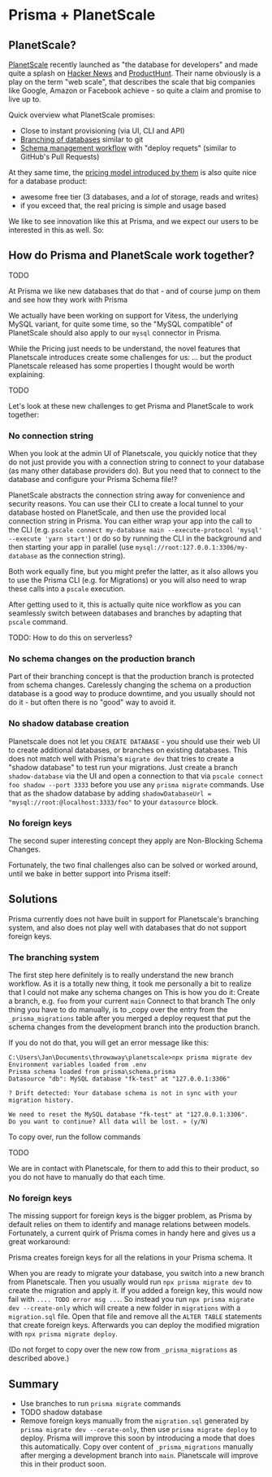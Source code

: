 # Prisma + PlanetScale

## PlanetScale?

[PlanetScale](https://planetscale.com) recently launched as "the database for developers" and made quite a splash on [Hacker News](https://news.ycombinator.com/item?id=27197873) and [ProductHunt](https://www.producthunt.com/posts/planetscale). Their name obviously is a play on the term "web scale", that describes the scale that big companies like Google, Amazon or Facebook achieve - so quite a claim and promise to live up to.

Quick overview what PlanetScale promises:

- Close to instant provisioning (via UI, CLI and API)
- [Branching of databases](https://docs.planetscale.com/concepts/branching) similar to git
- [Schema management workflow](https://docs.planetscale.com/concepts/nonblocking-schema-changes)  with "deploy requets" (similar to GitHub's Pull Requests)

At they same time, the [pricing model introduced by them](https://www.planetscale.com/pricing) is also quite nice for a database product:

- awesome free tier (3 databases, and a _lot_ of storage, reads and writes)
- if you exceed that, the real pricing is simple and usage based

We like to see innovation like this at Prisma, and we expect our users to be interested in this as well. So:

## How do Prisma and PlanetScale work together?

TODO

At Prisma we like new databases that do that - and of course jump on them and see how they work with Prisma

We actually have been working on support for Vitess, the underlying MySQL variant, for quite some time, so the "MySQL compatible" of PlanetScale should also apply to our `mysql` connector in Prisma.

While the Pricing just needs to be understand, the novel features that Planetscale introduces create some challenges for us:
... but the product Planetscale released has some properties I thought would be worth explaining.

TODO

Let's look at these new challenges to get Prisma and PlanetScale to work together:

### No connection string

When you look at the admin UI of Planetscale, you quickly notice that they do not just provide you with a connection string to connect to your database (as many other database providers do). But you need that to connect to the database and configure your Prisma Schema file!?

PlanetScale abstracts the connection string away for convenience and security reasons. You can use their CLI to create a local tunnel to your database hosted on PlanetScale, and then use the provided local connection string in Prisma. You can either wrap your app into the call to the CLI (e.g. `pscale connect my-database main --execute-protocol 'mysql' --execute 'yarn start'`) or do so by running the CLI in the background and then starting your app in parallel (use `mysql://root:127.0.0.1:3306/my-database` as the connection string). 

Both work equally fine, but you might prefer the latter, as it also allows you to use the Prisma CLI (e.g. for Migrations) or you will also need to wrap these calls into a `pscale` execution.

After getting used to it, this is actually quite nice workflow as you can seamlessly switch between databases and branches by adapting that `pscale` command.

TODO: How to do this on serverless?

### No schema changes on the production branch

Part of their branching concept is that the production branch is protected from schema changes. Carelessly changing the schema on a production database is a good way to produce downtime, and you usually should not do it - but often there is no "good" way to avoid it.

### No shadow database creation
Planetscale does not let you `CREATE DATABASE` - you should use their web UI to create additional databases, or branches on existing databases. This does not match well with Prisma's `migrate dev` that tries to create a "shadow database" to test run your migrations. 
Just create a branch `shadow-database` via the UI and open a connection to that via `pscale connect foo shadow --port 3333` before you use any `prisma migrate` commands. Use that as the shadow database by adding `shadowDatabaseUrl = "mysql://root:@localhost:3333/foo"` to your `datasource` block. 

### No foreign keys
The second super interesting concept they apply are Non-Blocking Schema Changes. 

Fortunately, the two final challenges also can be solved or worked around, until we bake in better support into Prisma itself:

## Solutions

Prisma currently does not have built in support for Planetscale's branching system, and also does not play well with databases that do not support foreign keys.

### The branching system
The first step here definitely is to really understand the new branch workflow. As it is a totally new thing, it took me personally a bit to realize that I could not make any schema changes on 
This is how you do it:
Create a branch, e.g. `foo` from your current `main`
Connect to that branch
The only thing you have to do manually, is to _copy over the entry from the `_prisma_migrations` table after you merged a deploy request that put the schema changes from the development branch into the production branch. 

If you do not do that, you will get an error message like this:
```
C:\Users\Jan\Documents\throwaway\planetscale>npx prisma migrate dev
Environment variables loaded from .env
Prisma schema loaded from prisma\schema.prisma
Datasource "db": MySQL database "fk-test" at "127.0.0.1:3306"

? Drift detected: Your database schema is not in sync with your migration history.      

We need to reset the MySQL database "fk-test" at "127.0.0.1:3306".
Do you want to continue? All data will be lost. » (y/N)
```
To copy over, run the follow commands

TODO

We are in contact with Planetscale, for them to add this to their product, so you do not have to manually do that each time.

### No foreign keys

The missing support for foreign keys is the bigger problem, as Prisma by default relies on them to identify and manage relations between models. Fortunately, a current quirk of Prisma comes in handy here and gives us a great workaround:

Prisma creates foreign keys for all the relations in your Prisma schema. It 

When you are ready to migrate your database, you switch into a new branch from Planetscale. Then you usually would run `npx prisma migrate dev` to create the migration and apply it. If you added a foreign key, this would now fail with `.... TODO error msg ...`. So instead you run `npx prisma migrate dev --create-only` which will create a new folder in `migrations` with a `migration.sql` file. Open that file and remove all the `ALTER TABLE` statements that create foreign keys. Afterwards you can deploy the modified migration with `npx prisma migrate deploy`.

(Do not forget to copy over the new row from `_prisma_migrations` as described above.)



## Summary
- Use branches to run `prisma migrate` commands
- TODO shadow database
- Remove foreign keys manually from the `migration.sql` generated by `prisma migrate dev --cerate-only`, then use `prisma migrate deploy` to deploy. Prisma will improve this soon by introducing a mode that does this automatically.
Copy over content of `_prisma_migrations` manually after merging a development branch into `main`. Planetscale will improve this in their product soon.


